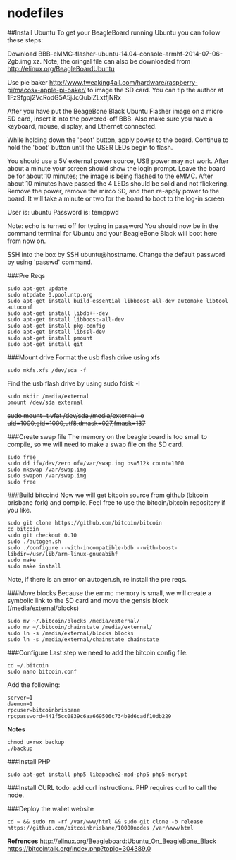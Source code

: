 nodefiles
=========

##Install Ubuntu
To get your BeagleBoard running Ubuntu you can follow these steps:

Download BBB-eMMC-flasher-ubuntu-14.04-console-armhf-2014-07-06-2gb.img.xz.  Note, the oringal file can also be downloaded from http://elinux.org/BeagleBoardUbuntu

Use pie baker http://www.tweaking4all.com/hardware/raspberry-pi/macosx-apple-pi-baker/ to image the SD card.  You can tip the author at 1Fz9fgpj2VcRodG5A5jJcQubiZLxtfjNRx

After you have put the BeageBone Black Ubuntu Flasher image on a micro SD card, insert it into the powered-off BBB.
Also make sure you have a keyboard, mouse, display, and Ethernet connected.

While holding down the 'boot' button, apply power to the board. Continue to hold the 'boot' button until the USER LEDs begin to flash.

You should use a 5V external power source, USB power may not work.
After about a minute your screen should show the login prompt.
Leave the board be for about 10 minutes; the image is being flashed to the eMMC.
After about 10 minutes have passed the 4 LEDs should be solid and not flickering. Remove the power, remove the mirco SD, and then re-apply power to the board.
It will take a minute or two for the board to boot to the log-in screen

User is: ubuntu
Password is: temppwd

Note: echo is turned off for typing in password
You should now be in the command terminal for Ubuntu and your BeagleBone Black will boot here from now on.

SSH into the box by SSH ubuntu@hostname.  Change the default password by using 'passwd' command.

###Pre Reqs
```
sudo apt-get update
sudo ntpdate 0.pool.ntp.org
sudo apt-get install build-essential libboost-all-dev automake libtool autoconf
sudo apt-get install libdb++-dev
sudo apt-get install libboost-all-dev
sudo apt-get install pkg-config
sudo apt-get install libssl-dev
sudo apt-get install pmount
sudo apt-get install git
```

###Mount drive
Format the usb flash drive using xfs
```
sudo mkfs.xfs /dev/sda -f
```

Find the usb flash drive by using sudo fdisk -l
```
sudo mkdir /media/external
pmount /dev/sda external
```

~~sudo mount -t vfat /dev/sda /media/external -o uid=1000,gid=1000,utf8,dmask=027,fmask=137~~

###Create swap file
The memory on the beagle board is too small to compile, so we will need to make a swap file on the SD card.
```
sudo free
sudo dd if=/dev/zero of=/var/swap.img bs=512k count=1000
sudo mkswap /var/swap.img
sudo swapon /var/swap.img
sudo free
```

###Build bitcoind
Now we will get bitcoin source from github (bitcoin brisbane fork) and compile.  Feel free to use the bitcoin/bitcoin repository if you like.
```
sudo git clone https://github.com/bitcoin/bitcoin
cd bitcoin
sudo git checkout 0.10
sudo ./autogen.sh
sudo ./configure --with-incompatible-bdb --with-boost-libdir=/usr/lib/arm-linux-gnueabihf
sudo make 
sudo make install
```

Note, if there is an error on autogen.sh, re install the pre reqs.

###Move blocks
Because the emmc memory is small, we will create a symbolic link to the SD card and move the gensis block (/media/external/blocks)
```
sudo mv ~/.bitcoin/blocks /media/external/
sudo mv ~/.bitcoin/chainstate /media/external/
sudo ln -s /media/external/blocks blocks
sudo ln -s /media/external/chainstate chainstate
```

###Configure
Last step we need to add the bitcoin config file.
```
cd ~/.bitcoin
sudo nano bitcoin.conf
```

Add the following:
```
server=1
daemon=1
rpcuser=bitcoinbrisbane
rpcpassword=441f5cc0839c6aa669506c734b8d6cadf10db229
```

**Notes**
```
chmod u+rwx backup
./backup
```

###Install PHP
```
sudo apt-get install php5 libapache2-mod-php5 php5-mcrypt
```

###Install CURL
todo:  add curl instructions. PHP requires curl to call the node.

###Deploy the wallet website
```
cd ~ && sudo rm -rf /var/www/html && sudo git clone -b release https://github.com/bitcoinbrisbane/10000nodes /var/www/html
```

**Refrences**
http://elinux.org/Beagleboard:Ubuntu_On_BeagleBone_Black
https://bitcointalk.org/index.php?topic=304389.0
